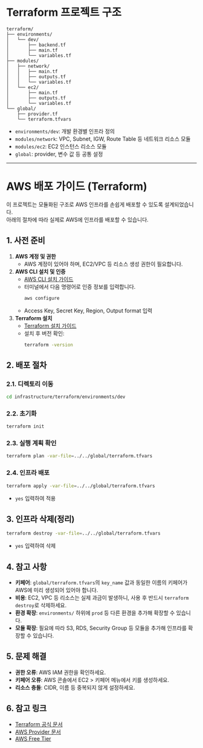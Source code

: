 # Terraform 프로젝트 구조

```
terraform/
├── environments/
│   └── dev/
│       ├── backend.tf
│       ├── main.tf
│       └── variables.tf
├── modules/
│   ├── network/
│   │   ├── main.tf
│   │   ├── outputs.tf
│   │   └── variables.tf
│   └── ec2/
│       ├── main.tf
│       ├── outputs.tf
│       └── variables.tf
└── global/
    ├── provider.tf
    └── terraform.tfvars
```

- `environments/dev`: 개발 환경별 인프라 정의
- `modules/network`: VPC, Subnet, IGW, Route Table 등 네트워크 리소스 모듈
- `modules/ec2`: EC2 인스턴스 리소스 모듈
- `global`: provider, 변수 값 등 공통 설정 

---

# AWS 배포 가이드 (Terraform)

이 프로젝트는 모듈화된 구조로 AWS 인프라를 손쉽게 배포할 수 있도록 설계되었습니다.  
아래의 절차에 따라 실제로 AWS에 인프라를 배포할 수 있습니다.

## 1. 사전 준비

1. **AWS 계정 및 권한**
   - AWS 계정이 있어야 하며, EC2/VPC 등 리소스 생성 권한이 필요합니다.
2. **AWS CLI 설치 및 인증**
   - [AWS CLI 설치 가이드](https://docs.aws.amazon.com/ko_kr/cli/latest/userguide/getting-started-install.html)
   - 터미널에서 다음 명령어로 인증 정보를 입력합니다.
     ```sh
     aws configure
     ```
   - Access Key, Secret Key, Region, Output format 입력
3. **Terraform 설치**
   - [Terraform 설치 가이드](https://developer.hashicorp.com/terraform/tutorials/aws-get-started/install-cli)
   - 설치 후 버전 확인:
     ```sh
     terraform -version
     ```

## 2. 배포 절차

### 2.1. 디렉토리 이동

```sh
cd infrastructure/terraform/environments/dev
```

### 2.2. 초기화

```sh
terraform init
```

### 2.3. 실행 계획 확인

```sh
terraform plan -var-file=../../global/terraform.tfvars
```

### 2.4. 인프라 배포

```sh
terraform apply -var-file=../../global/terraform.tfvars
```
- `yes` 입력하여 적용

## 3. 인프라 삭제(정리)

```sh
terraform destroy -var-file=../../global/terraform.tfvars
```
- `yes` 입력하여 삭제

## 4. 참고 사항

- **키페어**: `global/terraform.tfvars`의 `key_name` 값과 동일한 이름의 키페어가 AWS에 미리 생성되어 있어야 합니다.
- **비용**: EC2, VPC 등 리소스는 실제 과금이 발생하니, 사용 후 반드시 `terraform destroy`로 삭제하세요.
- **환경 확장**: `environments/` 하위에 `prod` 등 다른 환경을 추가해 확장할 수 있습니다.
- **모듈 확장**: 필요에 따라 S3, RDS, Security Group 등 모듈을 추가해 인프라를 확장할 수 있습니다.

## 5. 문제 해결

- **권한 오류**: AWS IAM 권한을 확인하세요.
- **키페어 오류**: AWS 콘솔에서 EC2 > 키페어 메뉴에서 키를 생성하세요.
- **리소스 충돌**: CIDR, 이름 등 중복되지 않게 설정하세요.

## 6. 참고 링크

- [Terraform 공식 문서](https://developer.hashicorp.com/terraform/docs)
- [AWS Provider 문서](https://registry.terraform.io/providers/hashicorp/aws/latest/docs)
- [AWS Free Tier](https://aws.amazon.com/ko/free/) 